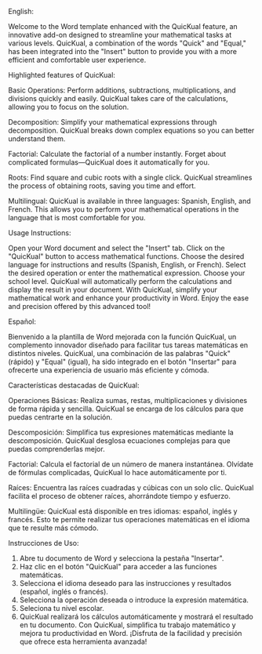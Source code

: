 English:

Welcome to the Word template enhanced with the QuicKual feature, an innovative add-on designed to streamline your mathematical tasks at various levels. QuicKual, a combination of the words "Quick" and "Equal," has been integrated into the "Insert" button to provide you with a more efficient and comfortable user experience.

Highlighted features of QuicKual:

Basic Operations:
Perform additions, subtractions, multiplications, and divisions quickly and easily. QuicKual takes care of the calculations, allowing you to focus on the solution.

Decomposition:
Simplify your mathematical expressions through decomposition. QuicKual breaks down complex equations so you can better understand them.

Factorial:
Calculate the factorial of a number instantly. Forget about complicated formulas—QuicKual does it automatically for you.

Roots:
Find square and cubic roots with a single click. QuicKual streamlines the process of obtaining roots, saving you time and effort.

Multilingual:
QuicKual is available in three languages: Spanish, English, and French. This allows you to perform your mathematical operations in the language that is most comfortable for you.

Usage Instructions:

Open your Word document and select the "Insert" tab.
Click on the "QuicKual" button to access mathematical functions.
Choose the desired language for instructions and results (Spanish, English, or French).
Select the desired operation or enter the mathematical expression.
Choose your school level.
QuicKual will automatically perform the calculations and display the result in your document.
With QuicKual, simplify your mathematical work and enhance your productivity in Word. Enjoy the ease and precision offered by this advanced tool!

Español:

Bienvenido a la plantilla de Word mejorada con la función QuicKual, un complemento innovador diseñado para facilitar tus tareas matemáticas en distintos niveles. QuicKual, una combinación de las palabras "Quick" (rápido) y "Equal" (igual), ha sido integrado en el botón "Insertar" para ofrecerte una experiencia de usuario más eficiente y cómoda.

Características destacadas de QuicKual:

Operaciones Básicas:
Realiza sumas, restas, multiplicaciones y divisiones de forma rápida y sencilla. QuicKual se encarga de los cálculos para que puedas centrarte en la solución.

Descomposición:
Simplifica tus expresiones matemáticas mediante la descomposición. QuicKual desglosa ecuaciones complejas para que puedas comprenderlas mejor.

Factorial:
Calcula el factorial de un número de manera instantánea. Olvídate de fórmulas complicadas, QuicKual lo hace automáticamente por ti.

Raíces:
Encuentra las raíces cuadradas y cúbicas con un solo clic. QuicKual facilita el proceso de obtener raíces, ahorrándote tiempo y esfuerzo.

Multilingüe:
QuicKual está disponible en tres idiomas: español, inglés y francés. Esto te permite realizar tus operaciones matemáticas en el idioma que te resulte más cómodo.

Instrucciones de Uso:

1.	Abre tu documento de Word y selecciona la pestaña "Insertar".
2.	Haz clic en el botón "QuicKual" para acceder a las funciones matemáticas.
3.	Selecciona el idioma deseado para las instrucciones y resultados (español, inglés o francés).
4.	Selecciona la operación deseada o introduce la expresión matemática.
5.    Seleciona tu nivel escolar.
5.	QuicKual realizará los cálculos automáticamente y mostrará el resultado en tu documento.
Con QuicKual, simplifica tu trabajo matemático y mejora tu productividad en Word. ¡Disfruta de la facilidad y precisión que ofrece esta herramienta avanzada!
